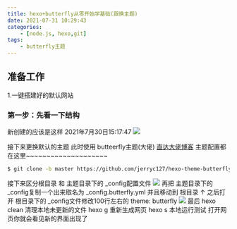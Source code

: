 ```yaml
---
title: hexo+butterfly从零开始学基础(跟换主题)
date: 2021-07-31 10:29:43
categories:
    - [node.js, hexo,git]
tags:
    - butterfly主题
---
```



## 准备工作
1.一键搭建好的默认网站

### 第一步：先看一下结构
新创建的应该是这样 2021年7月30日15:17:47
![](https://cdn.jsdelivr.net/gh/chrelyonly/cdn-speed@master/help/20210730152124.png)


接下来更换默认的主题  此时使用 butteerfly主题(大佬) [直达大佬博客](https://butterfly.js.org/)
主题配置都在这里~~~~~~~~~~~~~~~~~~~~
``` bash cmd依旧在博客目录运行,可能有点慢
$ git clone -b master https://github.com/jerryc127/hexo-theme-butterfly.git themes/butterfly
```
接下来区分根目录 和 主题目录下的 _config配置文件 
![](https://cdn.jsdelivr.net/gh/chrelyonly/cdn-speed@master/help/20210730153535.png)
再把 主题目录下的 _config复制一个出来取名为 _config.butterfly.yml 并且移动到 根目录 ↑
之后打开 根目录下的 _config文件修改100行左右的 theme: butterfly
![](https://cdn.jsdelivr.net/gh/chrelyonly/cdn-speed@master/help/20210730153757.png)
最后
hexo clean 清理本地未更新的文件
hexo g 重新生成网页
hexo s 本地运行测试
打开网页你就会看见新的界面出现了